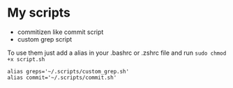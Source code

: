 # My scripts

-   commitizen like commit script
-   custom grep script

To use them just add a alias in your .bashrc or .zshrc file and run `sudo chmod +x script.sh`

```
alias greps='~/.scripts/custom_grep.sh'
alias commit='~/.scripts/commit.sh'
```
